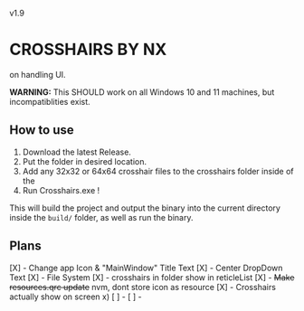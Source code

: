 v1.9
# CROSSHAIRS BY NX
on handling UI.

**WARNING:** This SHOULD work on all Windows 10 and 11 machines, but incompatiblities exist.

## How to use
1. Download the latest Release.
2. Put the folder in desired location.
3. Add any 32x32 or 64x64 crosshair files to the crosshairs folder
   inside of the
4. Run Crosshairs.exe !

This will build the project and output the binary into the current directory inside the `build/` folder, as well as run the binary.

## Plans
[X] - Change app Icon & "MainWindow" Title Text
[X] - Center DropDown Text
[X] - File System
[X] - crosshairs in folder show in reticleList
[X] - ~~Make resources.qrc update~~ nvm, dont store icon as resource
[X] - Crosshairs actually show on screen x)
[ ] -
[ ] -

